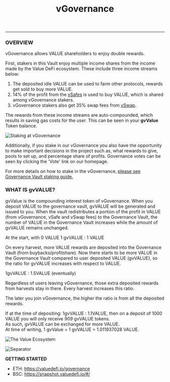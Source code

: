 ﻿---
id: vGovernance
title: vGovernance
sidebar_label: vGovernance
---
---
### OVERVIEW

vGovernance allows VALUE shareholders to enjoy double rewards.

First, stakers in this Vault enjoy multiple income shares from the income made by the Value DeFi ecosystem. These include three income streams below:
1. The deposited idle VALUE can be used to farm other protocols, rewards get sold to buy more VALUE.
2.  14% of the profit from the [vSafes](/value-vaults) is used to buy VALUE, which is shared among vGovernance stakers.
3.  vGovernance stakers also get 35% swap fees from [vSwap](/value-liquid).

The rewards from these income streams are auto-compounded, which results in saving gas costs for the user.  This can be seen in your **gvValue** Token balance.

![Staking at vGovernance](../img/staking-at-governance-vault.png)



Additionally, if you stake in our vGovernance you also have the opportunity to make important decisions in the project such as, what rewards to give, pools to set up, and percentage share of profits. Governance votes can be seen by clicking the 'Vote' link on our homepage.

For more details on how to stake in the vGovernance, [please see Governance Vault staking guide.](/G1)

  
### WHAT IS gvVALUE?

gvValue is the compounding interest token of vGovernance. When you deposit VALUE to the governance vault, gvVALUE will be generated and issued to you. When the vault redistributes a portion of the profit in VALUE \(from vGovernance, vSafe and vSwap fees\) to the Governance Vault, the number of VALUE in the Governance Vault increases while the amount of gvVALUE remains unchanged.

At the start, with 0 VALUE 1 gvVALUE : 1 VALUE

On every harvest, more VALUE rewards are deposited into the Governance Vault \(from buybacks/profitshare\). Now there starts to be more VALUE in the Governance Vault compared to user deposited VALUE \(gvVALUE\), so the ratio for gvVALUE increases with respect to VALUE.

1gvVALUE : 1.5VALUE \(eventually\)

Regardless of users leaving vGovernance, those extra deposited rewards from harvests stay in there. Every harvest increases this ratio.

The later you join vGovernance, the higher the ratio is from all the deposited rewards.

If at the time of depositing: 1gvVALUE : 1.1VALUE, then on a deposit of 1000 VALUE you will only receive 909 gvVALUE tokens.  
As such, gvVALUE can be exchanged for more VALUE.   
At time of writing, 1 gvValue = 1 gvVALUE = 1.011937028 VALUE.  


![The Value Ecosystem](../img/value-ecosystem.png)


![Separator](../img/seperator.png)


**GETTING STARTED**
- ETH: https://valuedefi.io/governance
- BSC: https://snapshot.valuedefi.io/#/
